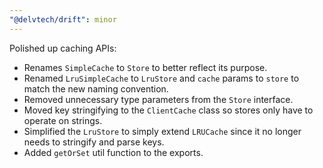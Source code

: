 ```yaml
---
"@delvtech/drift": minor
---
```


Polished up caching APIs:
- Renames `SimpleCache` to `Store` to better reflect its purpose.
- Renamed `LruSimpleCache` to `LruStore` and `cache` params to `store` to match the new naming convention.
- Removed unnecessary type parameters from the `Store` interface.
- Moved key stringifying to the `ClientCache` class so stores only have to operate on strings.
- Simplified the `LruStore` to simply extend `LRUCache` since it no longer needs to stringify and parse keys.
- Added `getOrSet` util function to the exports.
